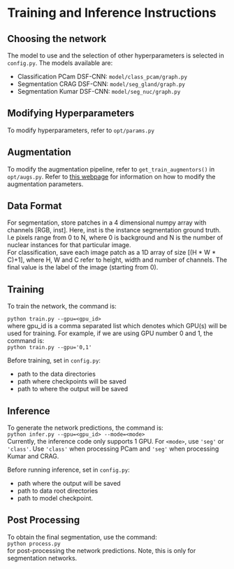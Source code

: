 # Training and Inference Instructions

## Choosing the network

The model to use and the selection of other hyperparameters is selected in `config.py`. The models available are:
- Classification PCam DSF-CNN: `model/class_pcam/graph.py`
- Segmentation CRAG DSF-CNN: `model/seg_gland/graph.py`
- Segmentation Kumar DSF-CNN: `model/seg_nuc/graph.py`

## Modifying Hyperparameters

To modify hyperparameters, refer to `opt/params.py` 

## Augmentation

To modify the augmentation pipeline, refer to `get_train_augmentors()` in `opt/augs.py`. Refer to [this webpage](https://tensorpack.readthedocs.io/modules/dataflow.imgaug.html) for information on how to modify the augmentation parameters.

## Data Format

For segmentation, store patches in a 4 dimensional numpy array with channels [RGB, inst]. Here, inst is the instance segmentation ground truth. I.e pixels range from 0 to N, where 0 is background and N is the number of nuclear instances for that particular image. <br/> For classification, save each image patch as a 1D array of size [(H * W * C)+1], where H, W and C refer to height, width and number of channels. The final value is the label of the image (starting from 0). 

## Training

To train the network, the command is: <br />

`python train.py --gpu=<gpu_id>` <br />
where gpu_id is a comma separated list which denotes which GPU(s) will be used for training. For example, if we are using GPU number 0 and 1, the command is: <br/>
`python train.py --gpu='0,1'` <br />

Before training, set in `config.py`:
- path to the data directories
- path where checkpoints will be saved
- path to where the output will be saved

## Inference

To generate the network predictions, the command is: <br />
`python infer.py --gpu=<gpu_id> --mode=<mode>` <br />
Currently, the inference code only supports 1 GPU. For `<mode>`, use `'seg'` or `'class'`. Use `'class'` when processing PCam and `'seg'` when processing Kumar and CRAG.   

Before running inference, set in `config.py`:
- path where the output will be saved
- path to data root directories
- path to model checkpoint. 

## Post Processing 

To obtain the final segmentation, use the command: <br />
`python process.py` <br />
for post-processing the network predictions. Note, this is only for segmentation networks.

